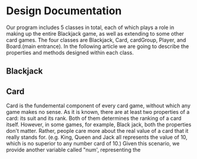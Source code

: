 # Design Documentation
Our program includes 5 classes in total, each of which plays a role in making up the entire Blackjack game, as well as extending to some other card games. The four classes are Blackjack, Card, cardGroup, Player, and Board.(main entrance). In the following article we are going to describe the properties and methods designed within each class.

## Blackjack

## Card
Card is the fundemental component of every card game, without which any game makes no sense. As it is known, there are at least two properties of a card: its suit and its rank. Both of them determines the ranking of a card itself. However, in some games, for example, Black jack, both the properties don't matter. Rather, people care more about the real value of a card that it really stands for. (e.g. King, Queen and Jack all represents the value of 10, which is no superior to any number card of 10.) Given this scenario, we provide another variable called "num', representing the 
<!--stackedit_data:
eyJoaXN0b3J5IjpbMTk5ODA2MDUzNSwtOTk3NTYxNzI0LC05MT
ExNTk2MzcsMTI5ODI5NTg2Ml19
-->